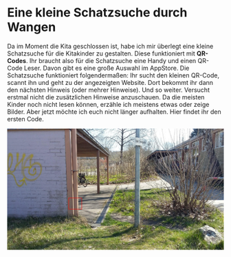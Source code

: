 # Eine kleine Schatzsuche durch Wangen

Da im Moment die Kita geschlossen ist, habe ich mir überlegt eine kleine Schatzsuche für die Kitakinder zu gestalten. Diese funktioniert mit **QR-Codes**. Ihr braucht also für die Schatzsuche eine Handy und einen QR-Code Leser. Davon gibt es eine große Auswahl im AppStore. Die Schatzsuche funktioniert folgendermaßen: Ihr sucht den kleinen QR-Code, scannt ihn und geht zu der angezeigten Website. Dort bekommt ihr dann den nächsten Hinweis (oder mehrer Hinweise). Und so weiter. Versucht erstmal nicht die zusätzlichen Hinweise anzuschauen. Da die meisten Kinder noch nicht lesen können, erzähle ich meistens etwas oder zeige Bilder. Aber jetzt möchte ich euch nicht länger aufhalten. Hier findet ihr den ersten Code.

![](stationen/img/01_station_B.jpg)
